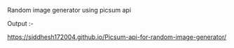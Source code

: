 Random image generator using picsum api 

Output :-

https://siddhesh172004.github.io/Picsum-api-for-random-image-generator/
